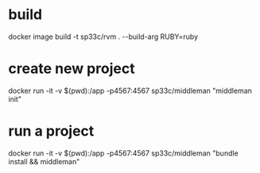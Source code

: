 # build
docker image build -t sp33c/rvm . --build-arg RUBY=ruby

# create new project
docker run -it -v $(pwd):/app -p4567:4567 sp33c/middleman "middleman init"

# run a project
docker run -it -v $(pwd):/app -p4567:4567 sp33c/middleman "bundle install && middleman"

